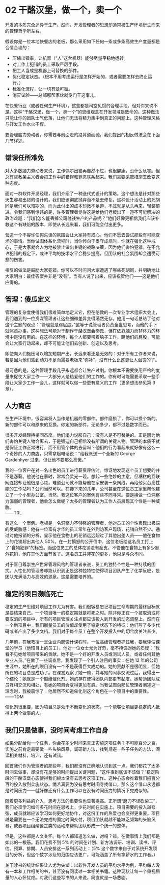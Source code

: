 # 02 干酪汉堡，做一个，卖一个

开发的本质完全迥异于生产。然而，开发管理者的思想却通常被生产环境衍生而来的管理哲学所左右。

假设你是一位本地快餐店的老板，那么采用如下任何一条或多条高效生产度量都是合情合理的：

- 压缩出错率，让机器（“人”这台机器）能够尽量平稳地运转。
- 对工作上犯错的员工采取严厉手段。
- 把工人当成是机器上可替换的部件。
- 优化稳定状态。（根本不用考虑运行是怎样开始的，或者需要怎样去终止运行。）
- 标准化流程，让一切有章可循。
- 消灭试验——总部那帮家伙就专门干这事儿。

在快餐行业（或者任何生产环境），这些都是司空见惯的合理手段，但对你来说不是。这种“干酪汉堡，做一个，卖一个”的思维观念在开发领域是致命的。这种做法只能让你的团队士气低落，让他们无法将精力集中到真正的问题上。这种管理风格与开发工作水火不容。

要管理脑力劳动者，你需要与前面走的路背道而驰。我们提出的相反做法会在下面几节详述。

## 错误任所难免

对大多数脑力劳动者来说，工作偶尔出错再自然不过，也很健康，没什么危害。但总有些教条主义者会把工作中的错误和罪恶联系起来。我们需要采取措施去改变这种态度。

面对一群软件开发经理，我们介绍了一种迭代式设计的策略。这个想法是针对那些天生容易出错的设计的，我们应该彻底抛弃而不是去修复。这种设计活动上的死胡同是我们可以预期的，而为此付出的成本却微不足道，不过就是从头再来，轻装前进。令我们感到惊诧的是，许多管理者觉得这是给他们老板出了一道不可能解决的政治难题：“我们怎么能丢掉公司付钱生产的产品呢？”他们好像更相信我们应该补救这个有缺陷的版本，即使从长远来看，我们可能会付出更多。

营造一个不容许任何失误的氛围会让大家持有戒心。他们不愿去尝试那些有可能变坏的事情。当你试图体系化流程时，当你倾向于墨守成规时，你就在强化这种戒心，于是大家就会人为地被禁止做出关键的战略决策，因为他们害怕犯错。在不允许犯错的规定下，或许平均的技术水平会稳步提高，但团队的社会氛围却会遭受可悲的伤害。

相反的做法是鼓励大家犯错。你可以不时问问大家遭遇了哪些死胡同，并明确地让大家明白：最佳答案并非是“没有”。当有人说了出来，应该祝贺他们——这是他们应得的。

## 管理：傻瓜定义

管理的复杂度使得我们很难简单地定义它，但在伦敦的一次专业学术组织大会上，我们遇到的一位资深管理者让这些细微差异变得荡然无存。他用一句话总结了他对这个主题的观点：“管理就是踢屁股。”这等于说管理者负责全盘思考，而他的手下就照章办事。这种想法可能对于制作干酪汉堡会奏效，但在依靠脑力而非体力的环境中是没有用的。在这样的环境，每个人都要带着脑子工作。踢他们的屁股，可能会让大家行动起来，却不可能让他们去创新、创造以及思考。

即使向人们施压可以增加短期产出，长远来看还是无效的：对于所有工作者来说，若是因为他们感到动力不足而需要老板来“弥补”，没有什么比这更让人沮丧的了。

最可悲的是，这种管理手段几乎永远都会让生产过剩。你根本不需要使用严格的度量来促使大家工作——大部分人是热爱他们的工作的。你有时可能需要采取一些手段让大家少工作一会儿，这样就可以做一些更有意义的工作（更多想法参见第 3 章）。

## 人力商店

在生产环境中，很容易将人当作是机器的零部件。部件磨损了，你可以换个新的。新的部件可以和原来的互换。你定的新部件，无论多少，都不过是数字而已。

很多开发经理持相同态度。他们竭力说服自己：没有人是不可替换的。正是因为他们害怕关键人物会离去，于是强迫自己相信没有所谓的关键人物。管理的本质不就是保证工作正常进行，而不用管个体的去留吗？他们的行为看起来就好像有这么一个奇妙的人力商店，只需拿起电话说：“给我派送一个全新的 George Gardenhyer 过来，但让他不要那么高傲。”

我的一位客户在对一名出色的员工进行薪资评估时，惊讶地发现这个员工想要的并不是涨薪。他说他在家时，常常会灵光一现，想起一些绝妙的主意，但糟糕的互联网连接却让他很是心烦。难道公司就不能帮他在家安装一条网线，再给他买台高性能的工作站吗？公司当然可以。在接下来的几年，公司甚至在这位员工家里帮他建立了一个小型办公室。当然，我这位客户的案例有些不同寻常。要是换做一位洞察力偏弱的管理者，他会怎么做呢？太多的管理者认为工作人员展现其个性是一种威胁。  
——TRL

有这么一个案例。老板是一名洞察力不够强的管理者，他对员工的个性表现出极端的受威胁感：他有一位富有才华的员工常年在外到访客户现场，花销自然不少。通过对他报销的分析，显示他在食物上的花销远远超过了其他出差人员——他在食物上的花销超出其他人 50%。在一封愤怒的公开信中，这位老板给这名员工打上了“食物犯罪”的标签。而这位员工的总体花销没有超支，不管他在食物上有多少额外花销，他在其他方面节省了。这名员工并非花的更多，他只是与众不同。

对于盲目尊崇生产世界管理风格的管理者来说，员工的独特个性是一种持续的困扰。人性化的管理者却能认识到正是这种独特性使得项目团队产生了化学反应，是团队充满活力与高效的源泉。这是需要培养的。

## 稳定的项目濒临死亡

稳定的生产思维对项目工作尤为有害。我们很容易忘记项目生命周期的最终目标就是要结束自己。一个项目唯一的稳定期就是将死之时。除非你正在一个被取消或将要取消的项目中，所有的项目管理关注点都应该投入到开发的动态调整上。然而在一个新项目中，我们衡量员工的价值却使用了稳定状态下的特征：他们写了多少代码或者产出了多少文档。我们对于每个员工在整个开发投入中的切合度关注甚少。

几年前，在我教授一堂企业内部设计课程时，一位高级管理者抓住我，要我评估课堂的学员（他顼目上的员工）。他对一位女士尤为好奇，毫不掩饰对她的质疑：“我看不见她给项目带来的贡献，她不是一个好的开发人员或测试人员，或者任何其他专业人员。”在做了一些调查后，我发现了一个引人注目的事实：在她 12 年的公司生涯中，她所在的项目没有一个不是获得巨大成功的。她的贡献不是很明显，但她所在的项目总是成功了。在课堂观察了她一周，并与她的同事交流过后，我得出一个结论：她就是一个超级催化剂。她的存在使得团队内部更有黏度。她帮助团队成员互相交流和相处，有她的项目会变得更加有趣。当我试图向那位管理者阐述这一理念时，我被震惊了：他居然不知道催化剂这个角色在一个项目中的重要性。  
——TDM

催化剂很重要，因为项目总是处于不断变化的状态。一个能够让项目更稳定的人抵得上两个做事的人。

## 我们只是做事，没时间考虑工作自身

如果分配给你一个任务，你会花多少时间来真正实施这项任务？不可能百分之百。实施之前肯定需要做一些头脑风暴，调研新方法，找到规避一些子任务的方法，阅读相关材料，培训，还有试错。

回首我们作为管理者的那些年，我们都没有正确地认识到这一点。我们都花了太多时间去做事，却没有花足够的时间提出关键问题，“这件事到底该不该做？”稳定阶段的干酪汉堡心态使得我们根本没有去思考这项工作。这种心态会推着我们把百分百的投入放到实施状态。倘若真要为没有思考时间寻找借口，那么这个借口永远都是时间压力——就好像还有什么工作可以在没有时间压力的情况下完成似的。

随着更多利益的介入，思考方法的重要性也显著提高。正所谓“磨刀不误砍柴工”，我们必须学习如何多花时间在思考上，少花时间在实施上。项目需要的投入越夸张，成员就越应该学习如何更好地协作，对这份工作的热爱也会变得更重要。项目越是需要在一个无法完成的固定时间交付，项目团队就越不能缺乏频繁的头脑风暴，或者项目组聚餐之类的活动来帮助团队形成一个统一的整体。

但是，这些都是人文关怀。每个人都知道怎么做，对吗？错。在做事情上我们都是如此的一根筋。我们花费不到 5% 的时间在计划、新方法调研、培训、读书、评估、预算、排期、人员安排这一系列活动上：（5% 这个数字来自于对系统开发项目的分析，但这个数字涉及的范围应该更广，可能涵盖了所有拿薪水的工作者。）

关于读书的统计结果让人尤为失塑：以软件开发人员的平均水平为例，平均每人没有一本和工作相关的书，甚至没有阅读过一本相关书籍。这种现状让每一个重视质量的人心怀忧虑。对我们这些写书的人来说，简直就是一场悲剧。
